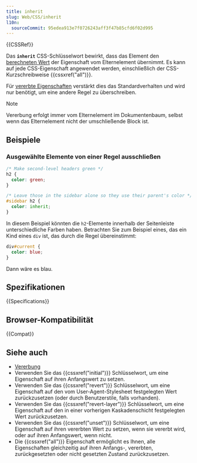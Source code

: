 ```yaml
---
title: inherit
slug: Web/CSS/inherit
l10n:
  sourceCommit: 95edea913e7f0726243aff3f47b85cfd6f02d995
---
```


{{CSSRef}}

Das **`inherit`** CSS-Schlüsselwort bewirkt, dass das Element den [berechneten Wert](/de/docs/Web/CSS/CSS_cascade/Value_processing#computed-value) der Eigenschaft vom Elternelement übernimmt. Es kann auf jede CSS-Eigenschaft angewendet werden, einschließlich der CSS-Kurzschreibweise {{cssxref("all")}}.

Für [vererbte Eigenschaften](/de/docs/Web/CSS/CSS_cascade/Inheritance#inherited_properties) verstärkt dies das Standardverhalten und wird nur benötigt, um eine andere Regel zu überschreiben.

> [!NOTE]
> Vererbung erfolgt immer vom Elternelement im Dokumentenbaum, selbst wenn das Elternelement nicht der umschließende Block ist.

## Beispiele

### Ausgewählte Elemente von einer Regel ausschließen

```css
/* Make second-level headers green */
h2 {
  color: green;
}

/* Leave those in the sidebar alone so they use their parent's color */
#sidebar h2 {
  color: inherit;
}
```

In diesem Beispiel könnten die `h2`-Elemente innerhalb der Seitenleiste unterschiedliche Farben haben. Betrachten Sie zum Beispiel eines, das ein Kind eines `div` ist, das durch die Regel übereinstimmt:

```css
div#current {
  color: blue;
}
```

Dann wäre es blau.

## Spezifikationen

{{Specifications}}

## Browser-Kompatibilität

{{Compat}}

## Siehe auch

- [Vererbung](/de/docs/Web/CSS/CSS_cascade/Inheritance)
- Verwenden Sie das {{cssxref("initial")}} Schlüsselwort, um eine Eigenschaft auf ihren Anfangswert zu setzen.
- Verwenden Sie das {{cssxref("revert")}} Schlüsselwort, um eine Eigenschaft auf den vom User-Agent-Stylesheet festgelegten Wert zurückzusetzen (oder durch Benutzerstile, falls vorhanden).
- Verwenden Sie das {{cssxref("revert-layer")}} Schlüsselwort, um eine Eigenschaft auf den in einer vorherigen Kaskadenschicht festgelegten Wert zurückzusetzen.
- Verwenden Sie das {{cssxref("unset")}} Schlüsselwort, um eine Eigenschaft auf ihren vererbten Wert zu setzen, wenn sie vererbt wird, oder auf ihren Anfangswert, wenn nicht.
- Die {{cssxref("all")}} Eigenschaft ermöglicht es Ihnen, alle Eigenschaften gleichzeitig auf ihren Anfangs-, vererbten, zurückgesetzten oder nicht gesetzten Zustand zurückzusetzen.
